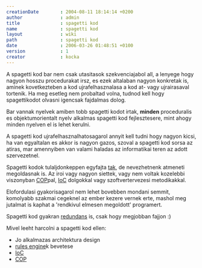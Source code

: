 ```yaml
---
creationDate        : 2004-08-11 18:14:14 +0200 
author              : admin 
title               : spagetti kod 
name                : spagetti kod 
layout              : wiki 
path                : spagetti kod 
date                : 2006-03-26 01:48:51 +0100 
version             : 1 
creator             : kocka 
---
```

A spagetti kod bar nem csak utasitasok szekvenciajabol all, a lenyege hogy nagyon hosszu procedurakat irsz, es ezek altalaban nagyon konkretak is, aminek kovetkezteben a kod ujrafelhasznalasa a kod at- vagy ujrairasaval tortenik. Ha meg esetleg nem probaltad volna, tudnod kell hogy spagettikodot olvasni igencsak fajdalmas dolog.

Bar vannak nyelvek amiben tobb spagetti kodot irtak, __minden__ proceduralis es objektumorientalt nyelv alkalmas spagetti kod fejlesztesere, mint ahogy minden nyelven el is lehet kerulni.

A spagetti kod ujrafelhasznalhatosagarol annyit kell tudni hogy nagyon kicsi, ha van egyaltalan es akkor is nagyon gazos, szoval a spagetti kod sorsa az atiras, mar amennyiben van valami haladas az informatikai teren az adott szervezetnel.

Spagetti kodok tulaljdonkeppen egyfajta [tak](tak.html), de nevezhetnenk atmeneti megoldasnak is. Az iroi vagy nagyon siettek, vagy nem voltak kozelebbi viszonyban [COP](COP.html)pal, [IoC](ioc.html) dolgokkal vagy szoftvertervezesi metodikakkal.

Elofordulasi gyakorisagarol nem lehet bovebben mondani semmit, komolyabb szakmai cegeknel az ember kezere vernek erte, mashol meg jutalmat is kaphat a 'rendkivul elmesen megoldott' programert.

Spagetti kod gyakran [redundans](redundans.html) is, csak hogy megjobban fajjon :)

Mivel leeht harcolni a spagetti kod ellen:

*   Jo alkalmazas architektura design
*   [rules engine](rules%20engine.html)k bevetese
*   [IoC](ioc.html)
*   [COP](COP.html)
